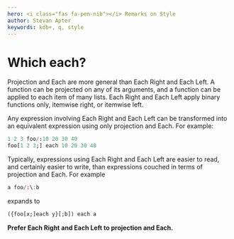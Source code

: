 ```yaml
---
hero: <i class="fas fa-pen-nib"></i> Remarks on Style
author: Stevan Apter
keywords: kdb+, q, style
---
```


# Which each?



Projection and Each are more general than Each Right and Each Left.
A function can be projected on any of its arguments, and a function can be applied to each item of many lists. 
Each Right and Each Left apply binary functions only, itemwise right, or itemwise left. 

Any expression involving Each Right and Each Left can be transformed into an equivalent expression using only projection and Each. 
For example:

```q
1 2 3 foo/:10 20 30 40
foo[1 2 3;] each 10 20 30 40
```

Typically, expressions using Each Right and Each Left are easier to read, and certainly easier to write, than expressions couched in terms of projection and Each. 
For example

```q
a foo/:\:b
```

expands to 

```q
({foo[x;]each y}[;b]) each a
```


**Prefer Each Right and Each Left to projection and Each.**
